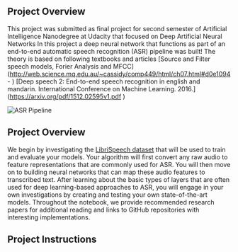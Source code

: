 [//]: # (Image References)

[image1]: ./images/pipeline.png "ASR Pipeline"
[image2]: ./images/select_kernel.png "select aind-vui kernel"

## Project Overview

This project was submitted as final project for second semester of Artificial Intelligence Nanodegree at Udacity that focused on Deep Artificial Neural Networks
In this project a deep neural network that functions as part of an end-to-end automatic speech recognition (ASR) pipeline was built!
The theory is based on following textbooks and articles
[Source and Filter speech models, Forier Analysis and MFCC](http://web.science.mq.edu.au/~cassidy/comp449/html/ch07.html#d0e1094 - )
[Deep speech 2: End-to-end speech recognition in english and mandarin. International Conference on Machine Learning. 2016.] (https://arxiv.org/pdf/1512.02595v1.pdf )

![ASR Pipeline][image1]

## Project Overview

We begin by investigating the [LibriSpeech dataset](http://www.openslr.org/12/) that will be used to train and evaluate your models. Your algorithm will first convert any raw audio to feature representations that are commonly used for ASR. You will then move on to building neural networks that can map these audio features to transcribed text. After learning about the basic types of layers that are often used for deep learning-based approaches to ASR, you will engage in your own investigations by creating and testing your own state-of-the-art models. Throughout the notebook, we provide recommended research papers for additional reading and links to GitHub repositories with interesting implementations.

## Project Instructions

